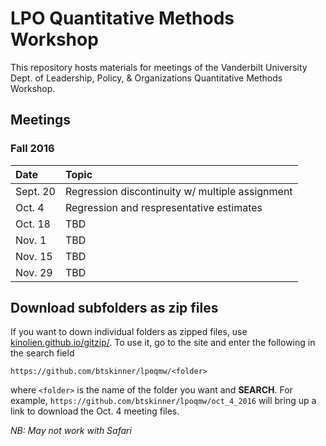 # LPO Quantitative Methods Workshop

This repository hosts materials for meetings of the Vanderbilt University Dept. of Leadership, Policy, & Organizations Quantitative Methods Workshop.

## Meetings

### Fall 2016

|Date|Topic|
|:---|:---|
|Sept. 20|Regression discontinuity w/ multiple assignment|
|Oct. 4|Regression and respresentative estimates|
|Oct. 18|TBD|
|Nov. 1|TBD|
|Nov. 15|TBD|
|Nov. 29|TBD|

## Download subfolders as zip files

If you want to down individual folders as zipped files, use [kinolien.github.io/gitzip/](http://kinolien.github.io/gitzip/). To use it,
go to the site and enter the following in the search field  

`https://github.com/btskinner/lpoqmw/<folder>`  

where `<folder>` is the name of the folder you want and **SEARCH**. For example, `https://github.com/btskinner/lpoqmw/oct_4_2016` will bring up a link to download the Oct. 4 meeting files. 

*NB: May not work with Safari*
